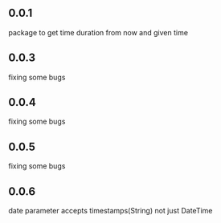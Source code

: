 ## 0.0.1

package to get time duration from now and given time

## 0.0.3

fixing some bugs

## 0.0.4

fixing some bugs

## 0.0.5

fixing some bugs

## 0.0.6

date parameter accepts timestamps(String) not just DateTime